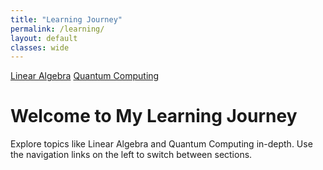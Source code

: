```yaml
---
title: "Learning Journey"
permalink: /learning/
layout: default
classes: wide
---
```


<div class="learning-sidebar">
  <a href="/mathematics/">Linear Algebra</a>
  <a href="/quantum-computing/">Quantum Computing</a>
</div>

<h1>Welcome to My Learning Journey</h1>
<p>Explore topics like Linear Algebra and Quantum Computing in-depth. Use the navigation links on the left to switch between sections.</p>
